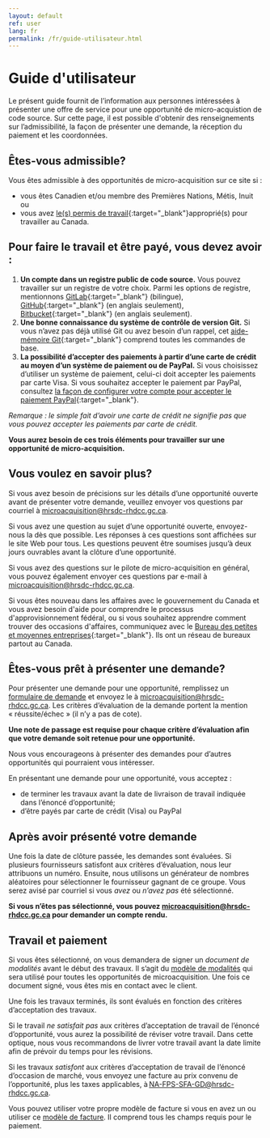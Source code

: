 ```yaml
---
layout: default
ref: user
lang: fr
permalink: /fr/guide-utilisateur.html
---
```


# Guide d'utilisateur

Le présent guide fournit de l’information aux personnes intéressées à présenter une offre de service pour une opportunité de micro-acquistion de code source.
Sur cette page, il est possible d'obtenir des renseignements sur l’admissibilité, la façon de présenter une demande, la réception du paiement et les coordonnées.

## Êtes-vous admissible?

Vous êtes admissible à des opportunités de micro-acquisition sur ce site si :

- vous êtes Canadien et/ou membre des Premières Nations, Métis, Inuit ou
- vous avez [le(s) permis de travail](https://www.canada.ca/fr/immigration-refugies-citoyennete/services/travailler-canada/permis.html){:target="_blank"}approprié(s) pour travailler au Canada.

<!--markdownlint-disable MD026-->
## Pour faire le travail et être payé, vous devez avoir :

<!--markdownlint-enable MD026-->

1. __Un compte dans un registre public de code source.__
  Vous pouvez travailler sur un registre de votre choix.
  Parmi les options de registre, mentionnons [GitLab](https://gitlab.com/){:target="_blank"} (bilingue), [GitHub](https://github.com/){:target="_blank"} (en anglais seulement), [Bitbucket](https://bitbucket.org/){:target="_blank"} (en anglais seulement).
1. __Une bonne connaissance du système de contrôle de version Git.__
  Si vous n’avez pas déjà utilisé Git ou avez besoin d’un rappel, cet [aide-mémoire Git](https://training.github.com/downloads/fr/github-git-cheat-sheet/){:target="_blank"} comprend toutes les commandes de base.
1. __La possibilité d’accepter des paiements à partir d’une carte de crédit au moyen d’un système de paiement ou de PayPal.__
  Si vous choisissez d’utiliser un système de paiement, celui-ci doit accepter les paiements par carte Visa.
  Si vous souhaitez accepter le paiement par PayPal, consultez [la façon de configurer votre compte pour accepter le paiement PayPal](https://www.paypal.com/ca/business/accept-payments?locale.x=fr_CA){:target="_blank"}.

_Remarque : le simple fait d’avoir une carte de crédit ne signifie pas que vous pouvez accepter les paiements par carte de crédit._

**Vous aurez besoin de ces trois éléments pour travailler sur une opportunité de micro-acquisition.**

## Vous voulez en savoir plus?

Si vous avez besoin de précisions sur les détails d’une opportunité ouverte avant de présenter votre demande, veuillez envoyer vos questions par courriel à [microacquisition@hrsdc-rhdcc.gc.ca](mailto:microacquisition@hrsdc-rhdcc.gc.ca).

Si vous avez une question au sujet d’une opportunité ouverte, envoyez-nous la dès que possible.
Les réponses à ces questions sont affichées sur le site Web pour tous.
Les questions peuvent être soumises jusqu’à deux jours ouvrables avant la clôture d’une opportunité.

Si vous avez des questions sur le pilote de micro-acquisition en général, vous pouvez également envoyer ces questions par e-mail à [microacquisition@hrsdc-rhdcc.gc.ca](mailto:microacquisition@hrsdc-rhdcc.gc.ca).

Si vous êtes nouveau dans les affaires avec le gouvernement du Canada et vous avez besoin d'aide pour comprendre le processus d'approvisionnement fédéral, ou si vous souhaitez apprendre comment trouver des occasions d'affaires, communiquez avec le [Bureau des petites et moyennes entreprises](https://achatsetventes.gc.ca/pour-les-entreprises/contacts-pour-les-entreprises/bureau-des-petites-et-moyennes-entreprises-bureaux-regionaux"){:target="_blank"}.
Ils ont un réseau de bureaux partout au Canada.

## Êtes-vous prêt à présenter une demande?

Pour présenter une demande pour une opportunité, remplissez un <a href="{{ site.baseurl }}{% link assets/formulaire-de-demande.pdf %}" title="application form" target="_blank"> formulaire de demande</a>  et envoyez le à [microacquisition@hrsdc-rhdcc.gc.ca](mailto:microacquisition@hrsdc-rhdcc.gc.ca).
Les critères d’évaluation de la demande portent la mention « réussite/échec » (il n’y a pas de cote).

__Une note de passage est requise pour chaque critère d’évaluation afin que votre demande soit retenue pour une opportunité.__

Nous vous encourageons à présenter des demandes pour d’autres opportunités qui pourraient vous intéresser.

<div class="well">En présentant une demande pour une opportunité, vous acceptez :

<ul><li>de terminer les travaux avant la date de livraison de travail indiquée dans l’énoncé d’opportunité;</li>
<li>d’être payés par carte de crédit (Visa) ou PayPal</li></ul>

</div>

## Après avoir présenté votre demande

Une fois la date de clôture passée, les demandes sont évaluées.
Si plusieurs fournisseurs satisfont aux critères d’évaluation, nous leur attribuons un numéro.
Ensuite, nous utilisons un générateur de nombres aléatoires pour sélectionner le fournisseur gagnant de ce groupe.
Vous serez avisé par courriel si vous _avez_ ou _n’avez pas_ été sélectionné.

__Si vous n’êtes pas sélectionné, vous pouvez [microacquisition@hrsdc-rhdcc.gc.ca](mailto:microacquisition@hrsdc-rhdcc.gc.ca) pour demander un compte rendu.__

## Travail et paiement

Si vous êtes sélectionné, on vous demandera de signer un _document de modalités_ avant le début des travaux. Il s’agit du <a href="{{ site.baseurl }}{% link _pages/fr/termes.md %}" title="modèle de modalités">modèle de modalités</a> qui sera utilisé pour toutes les opportunités de microacquisition. Une fois ce document signé, vous êtes mis en contact avec le client.

Une fois les travaux terminés, ils sont évalués en fonction des critères d’acceptation des travaux.

Si le travail _ne satisfait pas_ aux critères d’acceptation de travail de l’énoncé d’opportunité, vous aurez la possibilité de réviser votre travail.
Dans cette optique, nous vous recommandons de livrer votre travail avant la date limite afin de prévoir du temps pour les révisions.

Si les travaux _satisfont_ aux critères d’acceptation de travail de l’énoncé d’occasion de marché, vous envoyez une facture au prix convenu de l’opportunité, plus les taxes applicables, à [NA-FPS-SFA-GD@hrsdc-rhdcc.gc.ca](mailto:NA-FPS-SFA-GD@hrsdc-rhdcc.gc.ca).

Vous pouvez utiliser votre propre modèle de facture si vous en avez un ou utiliser ce [modèle de facture](../../assets/modele-de-facture.odt).
Il comprend tous les champs requis pour le paiement.

